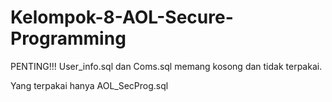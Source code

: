 # Kelompok-8-AOL-Secure-Programming


PENTING!!!
User_info.sql dan Coms.sql memang kosong dan tidak terpakai.

Yang terpakai hanya AOL_SecProg.sql
